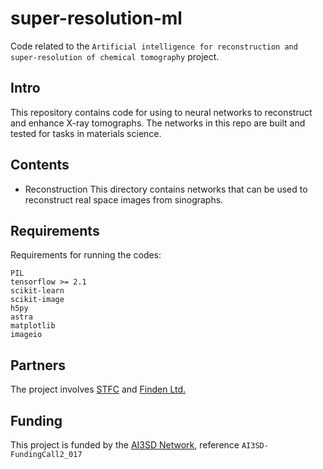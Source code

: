 # super-resolution-ml
Code related to the `Artificial intelligence for reconstruction and super-resolution of chemical tomography` project.

## Intro

This repository contains code for using to neural networks to reconstruct and enhance X-ray tomographs. The networks in this repo are built and tested for tasks in materials science. 

## Contents

* Reconstruction
This directory contains networks that can be used to reconstruct real space images from sinographs.

## Requirements

Requirements for running the codes:
```
PIL
tensorflow >= 2.1
scikit-learn
scikit-image
h5py
astra
matplotlib
imageio
```

## Partners

The project involves [STFC](stfc.ukri.org) and [Finden Ltd.](www.finden.co.uk)

## Funding

This project is funded by the [AI3SD Network](www.ai3sd.org), reference `AI3SD-FundingCall2_017`

